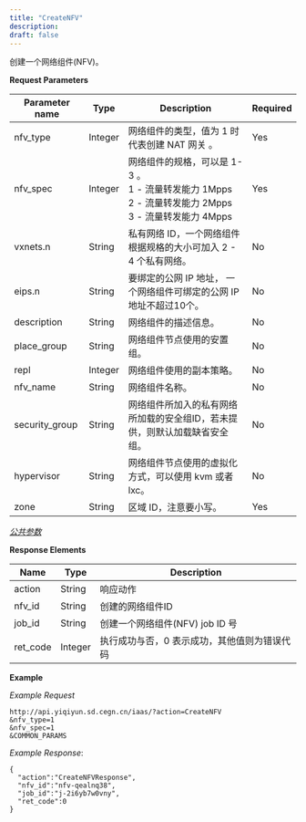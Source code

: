 ```yaml
---
title: "CreateNFV"
description: 
draft: false
---
```




创建一个网络组件(NFV)。

**Request Parameters**

| Parameter name | Type | Description | Required |
| --- | --- | --- | --- |
| nfv_type | Integer | 网络组件的类型，值为 1 时代表创建 NAT 网关 。 | Yes |
| nfv_spec | Integer | 网络组件的规格，可以是 1-3 。<br/> 1 - 流量转发能力 1Mpps  <br/> 2 - 流量转发能力 2Mpps <br/> 3 - 流量转发能力 4Mpps| Yes |
| vxnets.n | String | 私有网络 ID，一个网络组件根据规格的大小可加入 2 - 4 个私有网络。 | No |
| eips.n | String | 要绑定的公网 IP 地址， 一个网络组件可绑定的公网 IP 地址不超过10个。 | No |
| description | String | 网络组件的描述信息。 | No |
| place_group | String | 网络组件节点使用的安置组。 | No |
| repl | Integer | 网络组件使用的副本策略。 | No |
| nfv_name | String | 网络组件名称。 | No |
| security_group | String | 网络组件所加入的私有网络所加载的安全组ID，若未提供，则默认加载缺省安全组。 | No |
| hypervisor | String | 网络组件节点使用的虚拟化方式，可以使用 kvm 或者　lxc。 | No |
| zone | String | 区域 ID，注意要小写。 | Yes |

[_公共参数_](../../../parameters/)

**Response Elements**

| Name | Type | Description |
| --- | --- | --- |
| action | String | 响应动作 |
| nfv_id | String | 创建的网络组件ID |
| job_id | String | 创建一个网络组件(NFV) job ID 号 |
| ret_code | Integer | 执行成功与否，0 表示成功，其他值则为错误代码 |

**Example**

_Example Request_

```
http://api.yiqiyun.sd.cegn.cn/iaas/?action=CreateNFV
&nfv_type=1
&nfv_spec=1
&COMMON_PARAMS
```

_Example Response_:

```
{
  "action":"CreateNFVResponse",
  "nfv_id":"nfv-qealnq38",
  "job_id":"j-2i6yb7w0vny",
  "ret_code":0
}
```
